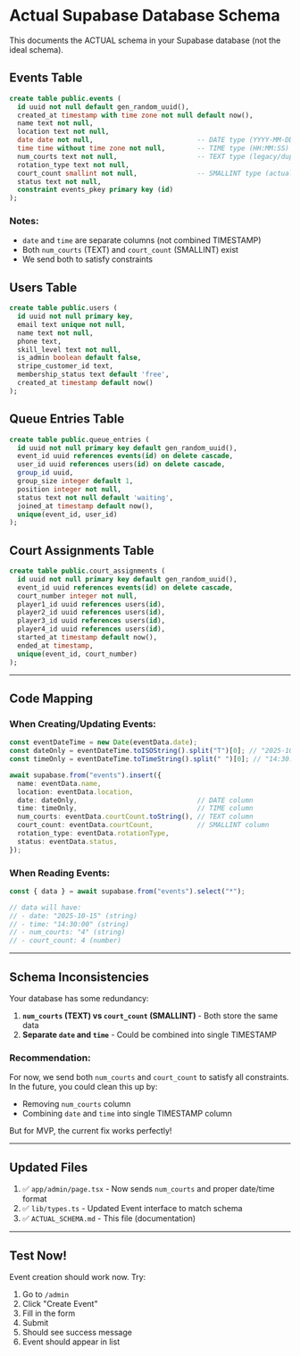 # Actual Supabase Database Schema

This documents the ACTUAL schema in your Supabase database (not the ideal schema).

## Events Table

```sql
create table public.events (
  id uuid not null default gen_random_uuid(),
  created_at timestamp with time zone not null default now(),
  name text not null,
  location text not null,
  date date not null,                          -- DATE type (YYYY-MM-DD)
  time time without time zone not null,        -- TIME type (HH:MM:SS)
  num_courts text not null,                    -- TEXT type (legacy/duplicate)
  rotation_type text not null,
  court_count smallint not null,               -- SMALLINT type (actual count)
  status text not null,
  constraint events_pkey primary key (id)
);
```

### Notes:
- `date` and `time` are separate columns (not combined TIMESTAMP)
- Both `num_courts` (TEXT) and `court_count` (SMALLINT) exist
- We send both to satisfy constraints

## Users Table

```sql
create table public.users (
  id uuid not null primary key,
  email text unique not null,
  name text not null,
  phone text,
  skill_level text not null,
  is_admin boolean default false,
  stripe_customer_id text,
  membership_status text default 'free',
  created_at timestamp default now()
);
```

## Queue Entries Table

```sql
create table public.queue_entries (
  id uuid not null primary key default gen_random_uuid(),
  event_id uuid references events(id) on delete cascade,
  user_id uuid references users(id) on delete cascade,
  group_id uuid,
  group_size integer default 1,
  position integer not null,
  status text not null default 'waiting',
  joined_at timestamp default now(),
  unique(event_id, user_id)
);
```

## Court Assignments Table

```sql
create table public.court_assignments (
  id uuid not null primary key default gen_random_uuid(),
  event_id uuid references events(id) on delete cascade,
  court_number integer not null,
  player1_id uuid references users(id),
  player2_id uuid references users(id),
  player3_id uuid references users(id),
  player4_id uuid references users(id),
  started_at timestamp default now(),
  ended_at timestamp,
  unique(event_id, court_number)
);
```

---

## Code Mapping

### When Creating/Updating Events:

```typescript
const eventDateTime = new Date(eventData.date);
const dateOnly = eventDateTime.toISOString().split("T")[0]; // "2025-10-15"
const timeOnly = eventDateTime.toTimeString().split(" ")[0]; // "14:30:00"

await supabase.from("events").insert({
  name: eventData.name,
  location: eventData.location,
  date: dateOnly,                              // DATE column
  time: timeOnly,                              // TIME column
  num_courts: eventData.courtCount.toString(), // TEXT column
  court_count: eventData.courtCount,           // SMALLINT column
  rotation_type: eventData.rotationType,
  status: eventData.status,
});
```

### When Reading Events:

```typescript
const { data } = await supabase.from("events").select("*");

// data will have:
// - date: "2025-10-15" (string)
// - time: "14:30:00" (string)
// - num_courts: "4" (string)
// - court_count: 4 (number)
```

---

## Schema Inconsistencies

Your database has some redundancy:
1. **`num_courts` (TEXT) vs `court_count` (SMALLINT)** - Both store the same data
2. **Separate `date` and `time`** - Could be combined into single TIMESTAMP

### Recommendation:
For now, we send both `num_courts` and `court_count` to satisfy all constraints. In the future, you could clean this up by:
- Removing `num_courts` column
- Combining `date` and `time` into single TIMESTAMP column

But for MVP, the current fix works perfectly!

---

## Updated Files

1. ✅ `app/admin/page.tsx` - Now sends `num_courts` and proper date/time format
2. ✅ `lib/types.ts` - Updated Event interface to match schema
3. ✅ `ACTUAL_SCHEMA.md` - This file (documentation)

---

## Test Now!

Event creation should work now. Try:
1. Go to `/admin`
2. Click "Create Event"
3. Fill in the form
4. Submit
5. Should see success message
6. Event should appear in list

